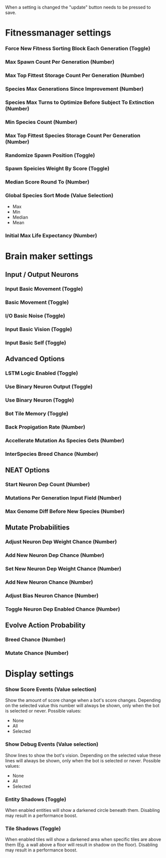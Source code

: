 When a setting is changed the "update" button needs to be pressed to save.

# Fitnessmanager settings
### Force New Fitness Sorting Block Each Generation (Toggle)

### Max Spawn Count Per Generation (Number)

### Max Top Fittest Storage Count Per Generation (Number)

### Species Max Generations Since Improvement (Number)

### Species Max Turns to Optimize Before Subject To Extinction (Number)

### Min Species Count (Number)

### Max Top Fittest Species Storage Count Per Generation (Number)

### Randomize Spawn Position (Toggle)

### Spawn Speicies Weight By Score (Toggle)

### Median Score Round To (Number)

### Global Species Sort Mode (Value Selection)
- Max
- Min
- Median
- Mean

### Initial Max Life Expectancy (Number)



# Brain maker settings

## Input / Output Neurons
### Input Basic Movement (Toggle)

### Basic Movement (Toggle)

### I/O Basic Noise (Toggle)

### Input Basic Vision (Toggle)

### Input Basic Self (Toggle)

## Advanced Options
### LSTM Logic Enabled (Toggle)

### Use Binary Neuron Output (Toggle)

### Use Binary Neuron (Toggle)

### Bot Tile Memory (Toggle)

### Back Propigation Rate (Number)

### Accellerate Mutation As Species Gets  (Number)

### InterSpecies Breed Chance (Number)

## NEAT Options
### Start Neuron Dep Count (Number)

### Mutations Per Generation Input Field (Number)

### Max Genome Diff Before New Species (Number)

## Mutate Probabilities
### Adjust Neuron Dep Weight Chance (Number)

### Add New Neuron Dep Chance (Number)

### Set New Neuron Dep Weight Chance (Number)

### Add New Neuron Chance (Number)

### Adjust Bias Neuron Chance (Number)

### Toggle Neuron Dep Enabled Chance (Number)

## Evolve Action Probability
### Breed Chance (Number)

### Mutate Chance (Number)

# Display settings

### Show Score Events (Value selection)
Show the amount of score change when a bot's score changes. Depending on the selected value this number will always be shown, only when the bot is selected or never.
Possible values:
- None
- All
- Selected

### Show Debug Events (Value selection)
Show lines to show the bot's vision. Depending on the selected value these lines will always be shown, only when the bot is selected or never.
Possible values:
- None
- All
- Selected

### Entity Shadows (Toggle)
When enabled entities will show a darkened circle beneath them. Disabling may result in a performance boost.

### Tile Shadows (Toggle)
When enabled tiles will show a darkened area when specific tiles are above them (Eg. a wall above a floor will result in shadow on the floor). Disabling may result in a performance boost.


